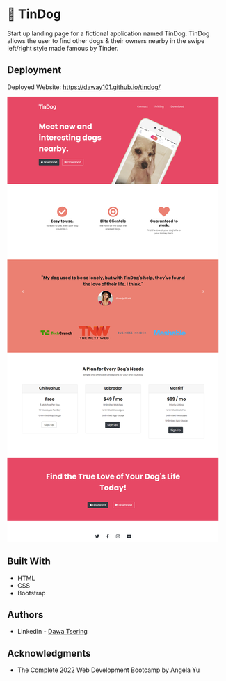 # 🐶 TinDog

Start up landing page for a fictional application named TinDog. TinDog allows the user to find other dogs & their owners nearby in the swipe left/right style made famous by Tinder.

## Deployment

Deployed Website: https://daway101.github.io/tindog/

![tindog](./images/Screenshot.png)

## Built With

  * HTML
  * CSS
  * Bootstrap

## Authors

- LinkedIn - [Dawa Tsering](https://www.linkedin.com/in/dawatsering/)

## Acknowledgments

  * The Complete 2022 Web Development Bootcamp by Angela Yu
